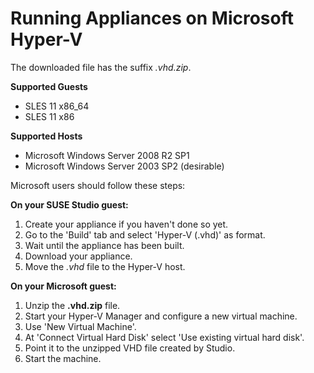 # Running Appliances on Microsoft Hyper-V

The downloaded file has the suffix *.vhd.zip*. 

**Supported Guests**

* SLES 11 x86_64
* SLES 11 x86


**Supported Hosts**

* Microsoft Windows Server 2008 R2 SP1
* Microsoft Windows Server 2003 SP2 (desirable)


Microsoft users should follow these steps:

**On your SUSE Studio guest:**
1. Create your appliance if you haven't done so yet.
2. Go to the 'Build' tab and select 'Hyper-V (.vhd)' as format.
3. Wait until the appliance has been built.
4. Download your appliance.
5. Move the *.vhd* file to the Hyper-V host.


**On your Microsoft guest:**
1. Unzip the **.vhd.zip** file.
2. Start your Hyper-V Manager and configure a new virtual machine.
3. Use 'New Virtual Machine'.
4. At 'Connect Virtual Hard Disk' select 'Use existing virtual hard disk'.
5. Point it to the unzipped VHD file created by Studio.
6. Start the machine.

